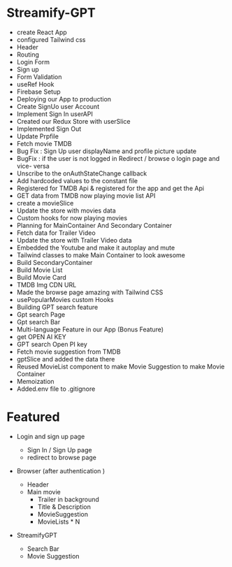 # Streamify-GPT

- create React App
- configured Tailwind css
- Header
- Routing
- Login Form
- Sign up
- Form Validation
- useRef Hook 
- Firebase Setup
- Deploying our App to production
- Create SignUo user Account
- Implement Sign In userAPI 
- Created our Redux Store with userSlice
- Implemented Sign Out
- Update Prpfile
- Fetch movie TMDB 
- Bug Fix : Sign Up user displayName and profile picture update 
- BugFix : if the user is not logged in Redirect / browse o login page and vice- versa
- Unscribe to the onAuthStateChange callback 
- Add hardcoded values to the constant file 
- Registered for TMDB Api & registered for the app and get the Api 
- GET data from TMDB now playing movie list API
- create a movieSlice 
- Update the store with movies data 
- Custom hooks for now playing movies
- Planning for MainContainer And Secondary Container 
- Fetch data for Trailer Video 
- Update the store with Trailer Video data 
- Embedded the Youtube and make it autoplay and mute 
- Tailwind classes to make Main Container to look awesome 
- Build SecondaryContainer
- Build Movie List 
- Build Movie Card 
- TMDB Img CDN URL 
- Made the browse page amazing with Tailwind CSS
- usePopularMovies custom Hooks
- Building GPT search feature
- Gpt search Page 
- Gpt search Bar
- Multi-language Feature in our App (Bonus Feature)
- get OPEN AI KEY
- GPT search Open PI key 
- Fetch movie suggestion from TMDB
- gptSlice and added the data there 
- Reused MovieList component to make Movie Suggestion to make Movie Container 
- Memoization 
- Added.env file to .gitignore





# Featured 
- Login and sign up page 
  - Sign In / Sign Up page 
  - redirect to browse page

- Browser (after authentication )
   - Header
   - Main movie 
     - Trailer in background 
     - Title & Description 
     - MovieSuggestion
     - MovieLists * N

- StreamifyGPT 
   - Search Bar 
   - Movie Suggestion